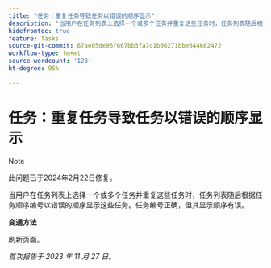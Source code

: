 ```yaml
---
title: "任务：重复任务导致任务以错误的顺序显示"
description: "当用户在任务列表上选择一个或多个任务并重复这些任务时，任务列表随后根据任务顺序编号以错误的顺序显示这些任务。任务编号正确，但其显示顺序有误。有变通方法可用。"
hidefromtoc: true
feature: Tasks
source-git-commit: 67ae05de95f667bb3fa7c1b06271bbe644682472
workflow-type: tm+mt
source-wordcount: '128'
ht-degree: 95%

---
```



# 任务：重复任务导致任务以错误的顺序显示

>[!NOTE]
>
>此问题已于2024年2月22日修复。

当用户在任务列表上选择一个或多个任务并重复这些任务时，任务列表随后根据任务顺序编号以错误的顺序显示这些任务。任务编号正确，但其显示顺序有误。

**变通方法**

刷新页面。

_首次报告于 2023 年 11 月 27 日。_

